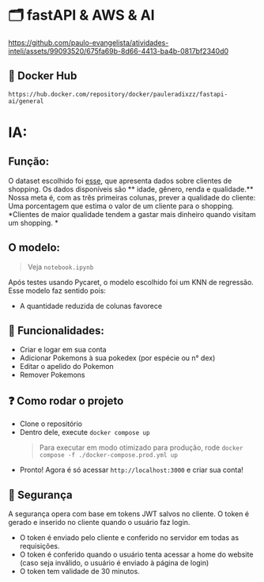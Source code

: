 # 🗂️ fastAPI & AWS & AI

https://github.com/paulo-evangelista/atividades-inteli/assets/99093520/675fa69b-8d66-4413-ba4b-0817bf2340d0

## 🐳 Docker Hub
`https://hub.docker.com/repository/docker/pauleradixzz/fastapi-ai/general`

# IA:

## Função:

O dataset escolhido foi [esse](https://www.kaggle.com/datasets/joebeachcapital/customer-segmentation), que apresenta dados sobre clientes de shopping. Os dados disponíveis são ** idade, gênero, renda e qualidade.**
Nossa meta é, com as três primeiras colunas, prever a qualidade do cliente: Uma porcentagem que estima o valor de um cliente para o shopping. *Clientes de maior qualidade tendem a gastar mais dinheiro quando visitam um shopping. *

## O modelo:

> Veja `notebook.ipynb`

Após testes usando Pycaret, o modelo escolhido foi um KNN de regressão. Esse modelo faz sentido pois:
- A quantidade reduzida de colunas favorece


## 🧰 Funcionalidades:
- Criar e logar em sua conta
- Adicionar Pokemons à sua pokedex (por espécie ou n° dex)
- Editar o apelido do Pokemon
- Remover Pokemons

## ❓ Como rodar o projeto

- Clone o repositório
- Dentro dele, execute `docker compose up`
    > Para executar em modo otimizado para produção, rode `docker compose -f ./docker-compose.prod.yml up`
- Pronto! Agora é só acessar `http://localhost:3000` e criar sua conta!
 
## 🔐 Segurança

A segurança opera com base em tokens JWT salvos no cliente. O token é gerado e inserido no cliente quando o usuário faz login.
- O token é enviado pelo cliente e conferido no servidor em todas as requisições.
- O token é conferido quando o usuário tenta acessar a home do website (caso seja inválido, o usuário é enviado à página de login)
- O token tem validade de 30 minutos.
